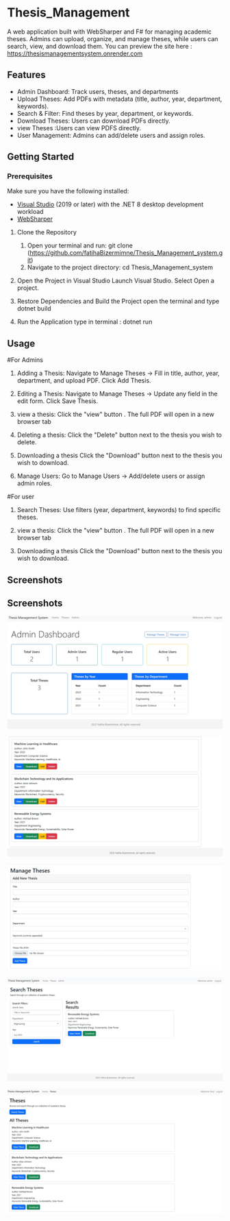 # Thesis_Management

A web application built with WebSharper and F# for managing academic theses. Admins can upload, organize, and manage theses, while users can search, view, and download them.
You can preview the site here : https://thesismanagementsystem.onrender.com


## Features

- Admin Dashboard: Track users, theses, and departments
- Upload Theses: Add PDFs with metadata (title, author, year, department, keywords).
- Search & Filter: Find theses by year, department, or keywords.
- Download Theses: Users can download PDFs directly.
- view Theses :Users can view PDFS directly.
- User Management: Admins can add/delete users and assign roles.

## Getting Started

### Prerequisites
Make sure you have the following installed:

- [Visual Studio](https://visualstudio.microsoft.com/) (2019 or later) with the .NET 8 desktop development workload
- [WebSharper](https://websharper.com/downloads)

1. Clone the Repository
   1. Open your terminal and run:
      git clone (https://github.com/fatihaBizermimne/Thesis_Management_system.git)
   2. Navigate to the project directory:
      cd Thesis_Management_system
    
2. Open the Project in Visual Studio
    Launch Visual Studio.
    Select Open a project. 

3. Restore Dependencies and Build the Project
    open the terminal and type dotnet build 
   
4. Run the Application
    type in terminal : dotnet run

  
## Usage

#For Admins
1.  Adding a Thesis:
    Navigate to Manage Theses → Fill in title, author, year, department, and upload PDF.
    Click Add Thesis.
   
2.  Editing a Thesis:
     Navigate to Manage Theses → Update any field in the edit form.
     Click Save Thesis.
    
4.  view a thesis:
    Click the "view" button .
    The full PDF will open in a new browser tab 
    
5.  Deleting a thesis:
    Click the "Delete" button next to the thesis you wish to delete.

6.  Downloading a thesis
    Click the "Download" button next to the thesis you wish to download.
    
8.  Manage Users:
  Go to Manage Users → Add/delete users or assign admin roles.

#For user

1. Search Theses:
   Use filters (year, department, keywords) to find specific theses.
   
3.  view a thesis:
    Click the "view" button .
    The full PDF will open in a new browser tab
    
5. Downloading a thesis
    Click the "Download" button next to the thesis you wish to download.
   

    
## Screenshots

## Screenshots


![Dashboard](https://raw.githubusercontent.com/fatihaBizermimne/Thesis_Management_system/main/Screenshot_16-5-2025_153042_thesismanagementsystem.onrender.com.jpeg)


![Thesis List](https://raw.githubusercontent.com/fatihaBizermimne/Thesis_Management_system/main/Screenshot_16-5-2025_153135_thesismanagementsystem.onrender.com.jpeg)


![PDF Viewer](https://raw.githubusercontent.com/fatihaBizermimne/Thesis_Management_system/main/Screenshot_16-5-2025_153213_thesismanagementsystem.onrender.com.jpeg)


![User Admin](https://raw.githubusercontent.com/fatihaBizermimne/Thesis_Management_system/main/Screenshot_16-5-2025_15335_thesismanagementsystem.onrender.com.jpeg)


![Mobile View](https://raw.githubusercontent.com/fatihaBizermimne/Thesis_Management_system/main/Screenshot_16-5-2025_153427_thesismanagementsystem.onrender.com.jpeg)
 
